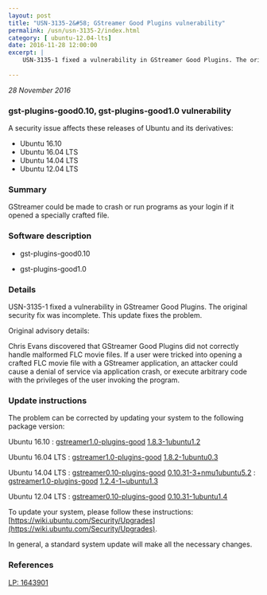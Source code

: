 ```yaml
---
layout: post
title: "USN-3135-2&#58; GStreamer Good Plugins vulnerability"
permalink: /usn/usn-3135-2/index.html
category: [ ubuntu-12.04-lts]
date: 2016-11-28 12:00:00
excerpt: |
    USN-3135-1 fixed a vulnerability in GStreamer Good Plugins. The original security fix was incomplete. This update fixes the problem.
    
--- 
```

 
 

*28 November 2016*

### gst-plugins-good0.10, gst-plugins-good1.0 vulnerability

A security issue affects these releases of Ubuntu and its derivatives:

* Ubuntu 16.10
* Ubuntu 16.04 LTS
* Ubuntu 14.04 LTS
* Ubuntu 12.04 LTS

### Summary

GStreamer could be made to crash or run programs as your login if it opened a specially crafted file.

### Software description

* gst-plugins-good0.10 

* gst-plugins-good1.0 

### Details

USN-3135-1 fixed a vulnerability in GStreamer Good Plugins. The original security fix was incomplete. This update fixes the problem.

Original advisory details:

 Chris Evans discovered that GStreamer Good Plugins did not correctly handle malformed FLC movie files. If a user were tricked into opening a crafted FLC movie file with a GStreamer application, an attacker could cause a denial of service via application crash, or execute arbitrary code with the privileges of the user invoking the program. 

### Update instructions

The problem can be corrected by updating your system to the following package version:

Ubuntu 16.10
 : [gstreamer1.0-plugins-good](https://launchpad.net/ubuntu/+source/gst-plugins-good1.0) <span> [1.8.3-1ubuntu1.2](https://launchpad.net/ubuntu/+source/gst-plugins-good1.0/1.8.3-1ubuntu1.2) </span> 

Ubuntu 16.04 LTS
 : [gstreamer1.0-plugins-good](https://launchpad.net/ubuntu/+source/gst-plugins-good1.0) <span> [1.8.2-1ubuntu0.3](https://launchpad.net/ubuntu/+source/gst-plugins-good1.0/1.8.2-1ubuntu0.3) </span> 

Ubuntu 14.04 LTS
 : [gstreamer0.10-plugins-good](https://launchpad.net/ubuntu/+source/gst-plugins-good0.10) <span> [0.10.31-3+nmu1ubuntu5.2](https://launchpad.net/ubuntu/+source/gst-plugins-good0.10/0.10.31-3+nmu1ubuntu5.2) </span> 
 : [gstreamer1.0-plugins-good](https://launchpad.net/ubuntu/+source/gst-plugins-good1.0) <span> [1.2.4-1~ubuntu1.3](https://launchpad.net/ubuntu/+source/gst-plugins-good1.0/1.2.4-1~ubuntu1.3) </span> 

Ubuntu 12.04 LTS
 : [gstreamer0.10-plugins-good](https://launchpad.net/ubuntu/+source/gst-plugins-good0.10) <span> [0.10.31-1ubuntu1.4](https://launchpad.net/ubuntu/+source/gst-plugins-good0.10/0.10.31-1ubuntu1.4) </span> 

To update your system, please follow these instructions: [https://wiki.ubuntu.com/Security/Upgrades](https://wiki.ubuntu.com/Security/Upgrades).

In general, a standard system update will make all the necessary changes. 

### References

 
 [LP: 1643901](https://launchpad.net/bugs/1643901)
 

